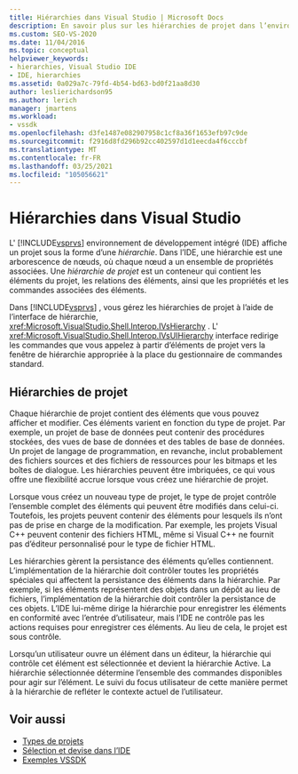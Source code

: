 ```yaml
---
title: Hiérarchies dans Visual Studio | Microsoft Docs
description: En savoir plus sur les hiérarchies de projet dans l’environnement de développement intégré (IDE) de Visual Studio qui contiennent des éléments de projet et leurs propriétés associées.
ms.custom: SEO-VS-2020
ms.date: 11/04/2016
ms.topic: conceptual
helpviewer_keywords:
- hierarchies, Visual Studio IDE
- IDE, hierarchies
ms.assetid: 0a029a7c-79fd-4b54-bd63-bd0f21aa8d30
author: leslierichardson95
ms.author: lerich
manager: jmartens
ms.workload:
- vssdk
ms.openlocfilehash: d3fe1487e082907958c1cf8a36f1653efb97c9de
ms.sourcegitcommit: f2916d8fd296b92cc402597d1d1eecda4f6cccbf
ms.translationtype: MT
ms.contentlocale: fr-FR
ms.lasthandoff: 03/25/2021
ms.locfileid: "105056621"
---
```

# <a name="hierarchies-in-visual-studio"></a>Hiérarchies dans Visual Studio
L' [!INCLUDE[vsprvs](../../code-quality/includes/vsprvs_md.md)] environnement de développement intégré (IDE) affiche un projet sous la forme d’une *hiérarchie*. Dans l’IDE, une hiérarchie est une arborescence de nœuds, où chaque nœud a un ensemble de propriétés associées. Une *hiérarchie de projet* est un conteneur qui contient les éléments du projet, les relations des éléments, ainsi que les propriétés et les commandes associées des éléments.

 Dans [!INCLUDE[vsprvs](../../code-quality/includes/vsprvs_md.md)] , vous gérez les hiérarchies de projet à l’aide de l’interface de hiérarchie, <xref:Microsoft.VisualStudio.Shell.Interop.IVsHierarchy> . L' <xref:Microsoft.VisualStudio.Shell.Interop.IVsUIHierarchy> interface redirige les commandes que vous appelez à partir d’éléments de projet vers la fenêtre de hiérarchie appropriée à la place du gestionnaire de commandes standard.

## <a name="project-hierarchies"></a>Hiérarchies de projet
 Chaque hiérarchie de projet contient des éléments que vous pouvez afficher et modifier. Ces éléments varient en fonction du type de projet. Par exemple, un projet de base de données peut contenir des procédures stockées, des vues de base de données et des tables de base de données. Un projet de langage de programmation, en revanche, inclut probablement des fichiers sources et des fichiers de ressources pour les bitmaps et les boîtes de dialogue. Les hiérarchies peuvent être imbriquées, ce qui vous offre une flexibilité accrue lorsque vous créez une hiérarchie de projet.

 Lorsque vous créez un nouveau type de projet, le type de projet contrôle l’ensemble complet des éléments qui peuvent être modifiés dans celui-ci. Toutefois, les projets peuvent contenir des éléments pour lesquels ils n’ont pas de prise en charge de la modification. Par exemple, les projets Visual C++ peuvent contenir des fichiers HTML, même si Visual C++ ne fournit pas d’éditeur personnalisé pour le type de fichier HTML.

 Les hiérarchies gèrent la persistance des éléments qu’elles contiennent. L’implémentation de la hiérarchie doit contrôler toutes les propriétés spéciales qui affectent la persistance des éléments dans la hiérarchie. Par exemple, si les éléments représentent des objets dans un dépôt au lieu de fichiers, l’implémentation de la hiérarchie doit contrôler la persistance de ces objets. L’IDE lui-même dirige la hiérarchie pour enregistrer les éléments en conformité avec l’entrée d’utilisateur, mais l’IDE ne contrôle pas les actions requises pour enregistrer ces éléments. Au lieu de cela, le projet est sous contrôle.

 Lorsqu’un utilisateur ouvre un élément dans un éditeur, la hiérarchie qui contrôle cet élément est sélectionnée et devient la hiérarchie Active. La hiérarchie sélectionnée détermine l’ensemble des commandes disponibles pour agir sur l’élément. Le suivi du focus utilisateur de cette manière permet à la hiérarchie de refléter le contexte actuel de l’utilisateur.

## <a name="see-also"></a>Voir aussi
- [Types de projets](../../extensibility/internals/project-types.md)
- [Sélection et devise dans l’IDE](../../extensibility/internals/selection-and-currency-in-the-ide.md)
- [Exemples VSSDK](https://github.com/Microsoft/VSSDK-Extensibility-Samples)
